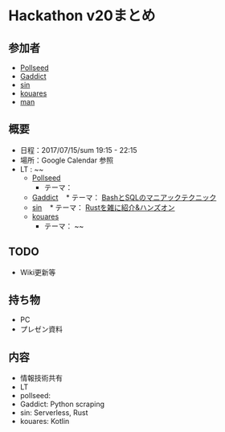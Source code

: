 # Hackathon v20まとめ

## 参加者
* [Pollseed](https://github.com/pollseed)
* [Gaddict](https://github.com/Gaddict)
* [sin](https://github.com/ogasawaraShinnosuke)
* [kouares](https://github.com/kouares)
* [man](???)

## 概要
* 日程：2017/07/15/sum 19:15 - 22:15
* 場所：Google Calendar 参照
* LT : 
~~
  * [Pollseed](https://github.com/pollseed)
    * テーマ： []()
  * [Gaddict](https://github.com/Gaddict)
    * テーマ： [BashとSQLのマニアックテクニック](https://slideship.com/presentations/H2RTHbshQuwZKBfqHPLfX1)
  * [sin](https://github.com/ogasawaraShinnosuke)
    * テーマ： [Rustを雑に紹介&ハンズオン](https://gitpitch.com/ogasawaraShinnosuke/slide-pitch)
  * [kouares](https://github.com/kouares)
    * テーマ： []()
~~

## TODO
* Wiki更新等

## 持ち物
* PC
* プレゼン資料

## 内容
* 情報技術共有
* LT
* pollseed: 
* Gaddict: Python scraping
* sin: Serverless, Rust
* kouares: Kotlin
